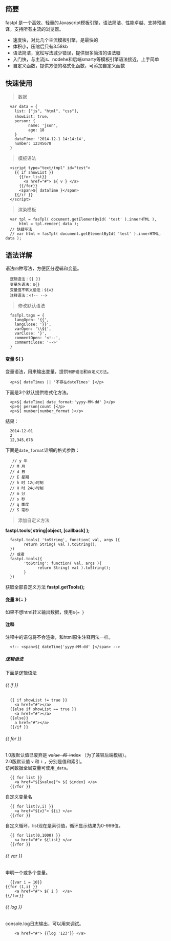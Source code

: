 ## 简要
fastpl 是一个高效、轻量的Javascript模板引擎，语法简洁、性能卓越、支持预编译，支持所有主流的浏览器。
* 速度快，对比几个主流模板引擎，是最快的
* 体积小，压缩后只有3.58kb
* 语法简洁，宽松写法减少错误，提供很多简洁的语法糖
* 入门快，与主流js、nodehe和后端smarty等模板引擎语法接近，上手简单
* 自定义函数，提供方便的格式化函数，可添加自定义函数

## 快速使用
> 数据

      var data = {
      	list: ["js", "html", "css"],
      	showList: true，
      	person: {
      	      name: 'json',
      	      age: 18
      	}
      	dataTime: '2014-12-1 14:14:14',
      	number: 12345678
      }
      
> 模板语法

      <script type="text/tmpl" id="test">
        {{ if showList }}
          {{for list}}
            <a href="#"> ${ v } </a>
          {{/for}}
          <span>${ dataTime }</span>
        {{/if }}
      </script>
      
> 渲染模板

      var tpl = fasTpl( document.getElementById( 'test' ).innerHTML ),
          html = tpl.render( data );
      // 快捷写法
      // var html = fasTpl( document.getElementById( 'test' ).innerHTML, data );
      
## 语法详解
语法四种写法，方便区分逻辑和变量。

      逻辑语法：{{ }}
      变量名语法：${}
      变量值不转义语法：${=}
      注释语法：<!-- -->

> 修改默认语法

      fasTpl.tags = {
        langOpen: '{{',
        langClose: '}}',
        varOpen: '\\${',
        varClose: '}',
        commentOpen: '<!--',
        commentClose: '-->'
      }
    
#### 变量 ${ }
变量语法，用来输出变量，提供`判断语法`和`自定义方法`。

      <p>${ dateTimes || '不存在dateTimes' }</p>
      
下面是3个默认提供格式化方法。

      <p>${ dateTime| date_format:'yyyy-MM-dd' }</p>
      <p>${ person|count }</p>
      <p>${ number|number_format }</p>
  
 结果：

      2014-12-01
      2
      12,345,678
      
下面是`date_format`详细的格式参数：
      
       // y 年
      // M 月
      // d 日
      // E 星期
      // h 时 12小时制
      // H 时 24小时制
      // m 分
      // s 秒
      // q 季度
      // S 毫秒

> 添加自定义方法

__fastpl.tools( string|object, [callback] );__

      fastpl.tools( 'toString', function( val, args ){ 
            return String( val ).toString();
      })
      // 或者
      fastpl.tools({
            'toString': function( val, args ){ 
                  return String( val ).toString();
            }
      })
      
获取全部自定义方法
__fastpl.getTools();__

#### 变量 ${= }
如果不想html转义输出数据，使用`${= }`

#### 注释 <!-- -->
注释中的语句将不会渲染，和html原生注释用法一样。

      <!-- <span>${ dateTime|'yyyy-MM-dd' }</span> -->

##### 逻辑语法 
下面是逻辑语法

###### {{ if }}

      {{ if showList != true }}
        <a href="#"></a>
      {{else if showList == true }}
        <a href="#"></a>
      {{else}}
        a href="#"></a>
      {{/if }}
      
###### {{ for }}
1.0版默认值已废弃是 ~~$value~~ 和 ~~$index~~ （为了兼容后端模板）。  
2.0版默认值 `v` 和 `i` ，分别是值和索引。  
访问数据全局变量可使用`_data`。

      {{ for list }}
        <a href="${$value}"> ${ $index} </a>
      {{/for }}
      
自定义变量名

      {{ for list(v,i) }}
        <a href="${v}"> ${i} </a>
      {{/for }}
      
自定义循环，list现在是索引值，循环显示结果为0-999值。

      {{ for list(0,1000) }}
        <a href="#"> ${list} </a>
      {{/for }}
      
###### {{ var }}
申明一个或多个变量。

      {{var i = 10}}
	{{for (1,i) }}
		<a href="#"> ${ i }  </a>
	{{/for}}

###### {{ log }}
console.log日志输出，可以用来调试。

        <a href="#"> {{log '123'}} </a>
      
